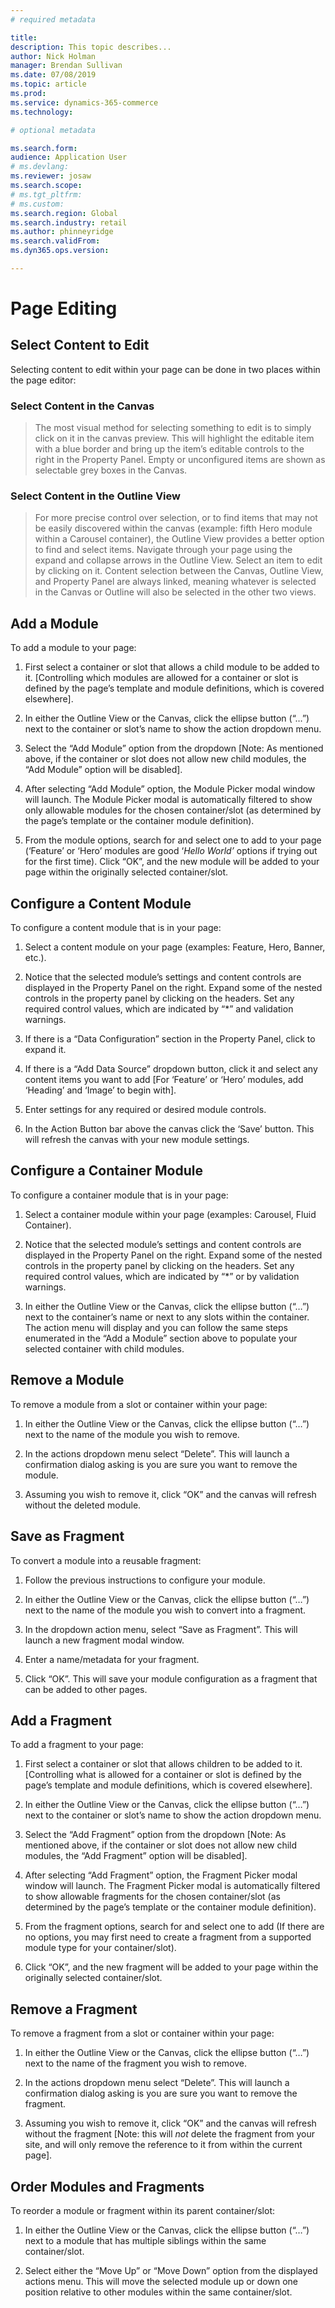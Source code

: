 ```yaml
---
# required metadata

title: 
description: This topic describes...
author: Nick Holman
manager: Brendan Sullivan
ms.date: 07/08/2019
ms.topic: article
ms.prod: 
ms.service: dynamics-365-commerce
ms.technology: 

# optional metadata

ms.search.form:  
audience: Application User
# ms.devlang: 
ms.reviewer: josaw
ms.search.scope: 
# ms.tgt_pltfrm: 
# ms.custom: 
ms.search.region: Global
ms.search.industry: retail
ms.author: phinneyridge
ms.search.validFrom: 
ms.dyn365.ops.version: 

---
```


# Page Editing

## Select Content to Edit

Selecting content to edit within your page can be done in two places within the page editor:

### Select Content in the Canvas

> The most visual method for selecting something to edit is to simply click on it in the canvas preview. This will highlight the editable item with a blue border and bring up the item’s editable controls to the right in the Property Panel. Empty or unconfigured items are shown as selectable grey boxes in the Canvas.
### Select Content in the Outline View

> For more precise control over selection, or to find items that may not be easily discovered within the canvas (example: fifth Hero module within a Carousel container), the Outline View provides a better option to find and select items. Navigate through your page using the expand and collapse arrows in the Outline View. Select an item to edit by clicking on it.
Content selection between the Canvas, Outline View, and Property Panel are always linked, meaning whatever is selected in the Canvas or Outline will also be selected in the other two views.

## Add a Module

To add a module to your page:

1)  First select a container or slot that allows a child module to be added to it. \[Controlling which modules are allowed for a container or slot is defined by the page’s template and module definitions, which is covered elsewhere\].

2)  In either the Outline View or the Canvas, click the ellipse button (“…”) next to the container or slot’s name to show the action dropdown menu.

3)  Select the “Add Module” option from the dropdown \[Note: As mentioned above, if the container or slot does not allow new child modules, the “Add Module” option will be disabled\].

4)  After selecting “Add Module” option, the Module Picker modal window will launch. The Module Picker modal is automatically filtered to show only allowable modules for the chosen container/slot (as determined by the page’s template or the container module definition).

5)  From the module options, search for and select one to add to your page (‘Feature’ or ‘Hero’ modules are good ‘*Hello World’* options if trying out for the first time). Click “OK”, and the new module will be added to your page within the originally selected container/slot.

## Configure a Content Module

To configure a content module that is in your page:

1)  Select a content module on your page (examples: Feature, Hero, Banner, etc.).

2)  Notice that the selected module’s settings and content controls are displayed in the Property Panel on the right. Expand some of the nested controls in the property panel by clicking on the headers. Set any required control values, which are indicated by “\*” and validation warnings.

3)  If there is a “Data Configuration” section in the Property Panel, click to expand it.

4)  If there is a “Add Data Source” dropdown button, click it and select any content items you want to add \[For ‘Feature’ or ‘Hero’ modules, add ‘Heading’ and ‘Image’ to begin with\].

5)  Enter settings for any required or desired module controls.

6)  In the Action Button bar above the canvas click the ‘Save’ button. This will refresh the canvas with your new module settings.

## Configure a Container Module

To configure a container module that is in your page:

1)  Select a container module within your page (examples: Carousel, Fluid Container).

2)  Notice that the selected module’s settings and content controls are displayed in the Property Panel on the right. Expand some of the nested controls in the property panel by clicking on the headers. Set any required control values, which are indicated by “\*” or by validation warnings.

3)  In either the Outline View or the Canvas, click the ellipse button (“…”) next to the container’s name or next to any slots within the container. The action menu will display and you can follow the same steps enumerated in the “Add a Module” section above to populate your selected container with child modules.

## Remove a Module

To remove a module from a slot or container within your page:

1)  In either the Outline View or the Canvas, click the ellipse button (“…”) next to the name of the module you wish to remove.

2)  In the actions dropdown menu select “Delete”. This will launch a confirmation dialog asking is you are sure you want to remove the module.

3)  Assuming you wish to remove it, click “OK” and the canvas will refresh without the deleted module.

## Save as Fragment

To convert a module into a reusable fragment:

1)  Follow the previous instructions to configure your module.

2)  In either the Outline View or the Canvas, click the ellipse button (“…”) next to the name of the module you wish to convert into a fragment.

3)  In the dropdown action menu, select “Save as Fragment”. This will launch a new fragment modal window.

4)  Enter a name/metadata for your fragment.

5)  Click “OK”. This will save your module configuration as a fragment that can be added to other pages.

## Add a Fragment

To add a fragment to your page:

1)  First select a container or slot that allows children to be added to it. \[Controlling what is allowed for a container or slot is defined by the page’s template and module definitions, which is covered elsewhere\].

2)  In either the Outline View or the Canvas, click the ellipse button (“…”) next to the container or slot’s name to show the action dropdown menu.

3)  Select the “Add Fragment” option from the dropdown \[Note: As mentioned above, if the container or slot does not allow new child modules, the “Add Fragment” option will be disabled\].

4)  After selecting “Add Fragment” option, the Fragment Picker modal window will launch. The Fragment Picker modal is automatically filtered to show allowable fragments for the chosen container/slot (as determined by the page’s template or the container module definition).

5)  From the fragment options, search for and select one to add (If there are no options, you may first need to create a fragment from a supported module type for your container/slot).

6)  Click “OK”, and the new fragment will be added to your page within the originally selected container/slot.

## Remove a Fragment

To remove a fragment from a slot or container within your page:

1)  In either the Outline View or the Canvas, click the ellipse button (“…”) next to the name of the fragment you wish to remove.

2)  In the actions dropdown menu select “Delete”. This will launch a confirmation dialog asking is you are sure you want to remove the fragment.

3)  Assuming you wish to remove it, click “OK” and the canvas will refresh without the fragment \[Note: this will *not* delete the fragment from your site, and will only remove the reference to it from within the current page\].

## Order Modules and Fragments

To reorder a module or fragment within its parent container/slot:

1)  In either the Outline View or the Canvas, click the ellipse button (“…”) next to a module that has multiple siblings within the same container/slot.

2)  Select either the “Move Up” or “Move Down” option from the displayed actions menu. This will move the selected module up or down one position relative to other modules within the same container/slot.
